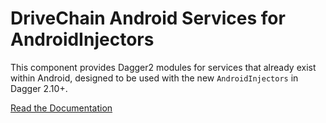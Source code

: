 DriveChain Android Services for AndroidInjectors
===========================

This component provides Dagger2 modules for services that already exist
within Android, designed to be used with the new `AndroidInjectors` in Dagger 2.10+. 

[Read the Documentation](http://drivechain.inkapplications.com/android-services-androidinjectors)
